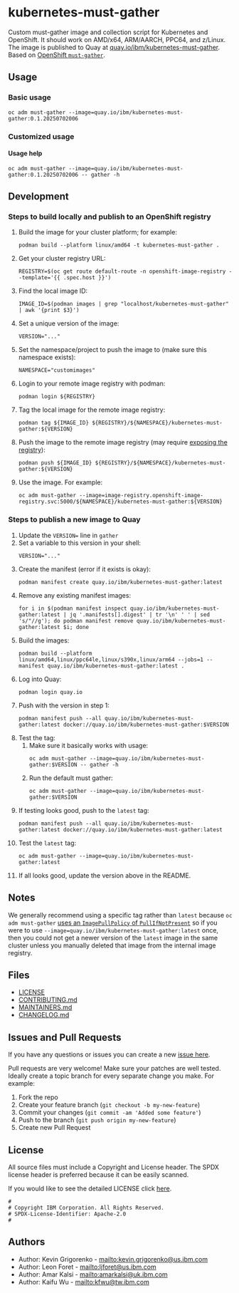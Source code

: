# kubernetes-must-gather

Custom must-gather image and collection script for Kubernetes and OpenShift. It should work on AMD/x64, ARM/AARCH, PPC64, and z/Linux. The image is published to Quay at [quay.io/ibm/kubernetes-must-gather](https://quay.io/repository/ibm/kubernetes-must-gather). Based on [OpenShift `must-gather`](https://github.com/openshift/must-gather).

## Usage

### Basic usage

```
oc adm must-gather --image=quay.io/ibm/kubernetes-must-gather:0.1.20250702006
```

### Customized usage

#### Usage help

```
oc adm must-gather --image=quay.io/ibm/kubernetes-must-gather:0.1.20250702006 -- gather -h
```

## Development

### Steps to build locally and publish to an OpenShift registry

1. Build the image for your cluster platform; for example:
   ```
   podman build --platform linux/amd64 -t kubernetes-must-gather .
   ```
1. Get your cluster registry URL:
   ```
   REGISTRY=$(oc get route default-route -n openshift-image-registry --template='{{ .spec.host }}')
   ```
1. Find the local image ID:
   ```
   IMAGE_ID=$(podman images | grep "localhost/kubernetes-must-gather" | awk '{print $3}')
   ```
1. Set a unique version of the image:
   ```
   VERSION="..."
   ```
1. Set the namespace/project to push the image to (make sure this namespace exists):
   ```
   NAMESPACE="customimages"
   ```
1. Login to your remote image registry with podman:
   ```
   podman login ${REGISTRY}
   ```
1. Tag the local image for the remote image registry:
   ```
   podman tag ${IMAGE_ID} ${REGISTRY}/${NAMESPACE}/kubernetes-must-gather:${VERSION}
   ```
1. Push the image to the remote image registry (may require [exposing the registry](https://docs.openshift.com/container-platform/latest/registry/securing-exposing-registry.html)):
   ```
   podman push ${IMAGE_ID} ${REGISTRY}/${NAMESPACE}/kubernetes-must-gather:${VERSION}
   ```
1. Use the image. For example:
   ```
   oc adm must-gather --image=image-registry.openshift-image-registry.svc:5000/${NAMESPACE}/kubernetes-must-gather:${VERSION}
   ```

### Steps to publish a new image to Quay

1. Update the `VERSION=` line in `gather`
1. Set a variable to this version in your shell:
   ```
   VERSION="..."
   ```
1. Create the manifest (error if it exists is okay):
   ```
   podman manifest create quay.io/ibm/kubernetes-must-gather:latest
   ```
1. Remove any existing manifest images:
   ```
   for i in $(podman manifest inspect quay.io/ibm/kubernetes-must-gather:latest | jq '.manifests[].digest' | tr '\n' ' ' | sed 's/"//g'); do podman manifest remove quay.io/ibm/kubernetes-must-gather:latest $i; done
   ```
1. Build the images:
   ```
   podman build --platform linux/amd64,linux/ppc64le,linux/s390x,linux/arm64 --jobs=1 --manifest quay.io/ibm/kubernetes-must-gather:latest .
   ```
1. Log into Quay:
   ```
   podman login quay.io
   ```
1. Push with the version in step 1:
   ```
   podman manifest push --all quay.io/ibm/kubernetes-must-gather:latest docker://quay.io/ibm/kubernetes-must-gather:$VERSION
   ```
1. Test the tag:
    1. Make sure it basically works with usage:
       ```
       oc adm must-gather --image=quay.io/ibm/kubernetes-must-gather:$VERSION -- gather -h
       ```
    1. Run the default must gather:
       ```
       oc adm must-gather --image=quay.io/ibm/kubernetes-must-gather:$VERSION
       ```
1. If testing looks good, push to the `latest` tag:
   ```
   podman manifest push --all quay.io/ibm/kubernetes-must-gather:latest docker://quay.io/ibm/kubernetes-must-gather:latest
   ```
1. Test the `latest` tag:
   ```
   oc adm must-gather --image=quay.io/ibm/kubernetes-must-gather:latest
   ```
1. If all looks good, update the version above in the README.

## Notes

We generally recommend using a specific tag rather than `latest` because `oc adm must-gather` [uses an `ImagePullPolicy` of `PullIfNotPresent`](https://github.com/openshift/oc/issues/2029) so if you were to use `--image=quay.io/ibm/kubernetes-must-gather:latest` once, then you could not get a newer version of the `latest` image in the same cluster unless you manually deleted that image from the internal image registry.

## Files

* [LICENSE](LICENSE)
* [CONTRIBUTING.md](CONTRIBUTING.md)
* [MAINTAINERS.md](MAINTAINERS.md)
* [CHANGELOG.md](CHANGELOG.md)

## Issues and Pull Requests

If you have any questions or issues you can create a new [issue here][issues].

Pull requests are very welcome! Make sure your patches are well tested.
Ideally create a topic branch for every separate change you make. For
example:

1. Fork the repo
2. Create your feature branch (`git checkout -b my-new-feature`)
3. Commit your changes (`git commit -am 'Added some feature'`)
4. Push to the branch (`git push origin my-new-feature`)
5. Create new Pull Request

## License

All source files must include a Copyright and License header. The SPDX license header is 
preferred because it can be easily scanned.

If you would like to see the detailed LICENSE click [here](LICENSE).

```text
#
# Copyright IBM Corporation. All Rights Reserved.
# SPDX-License-Identifier: Apache-2.0
#
```
## Authors

- Author: Kevin Grigorenko - <mailto:kevin.grigorenko@us.ibm.com>
- Author: Leon Foret - <mailto:ljforet@us.ibm.com>
- Author: Amar Kalsi - <mailto:amarkalsi@uk.ibm.com>
- Author: Kaifu Wu - <mailto:kfwu@tw.ibm.com>

[issues]: https://github.com/IBM/kubernetes-must-gather/issues/new
